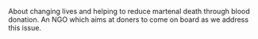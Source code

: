 About changing lives and helping to reduce martenal death through blood donation. An NGO which aims at doners to come on board as we address this issue.
